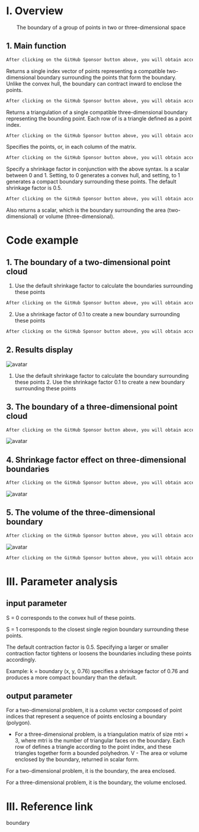 #  I. Overview 

   The boundary of a group of points in two or three-dimensional space 

##  1. Main function 

  ```python  
After clicking on the GitHub Sponsor button above, you will obtain access permissions to my private code repository ( https://github.com/slowlon/my_code_bar ) to view this blog code. By searching the code number of this blog, you can find the code you need, code number is: 2024020309574577573
  ```  
 Returns a single index vector of points representing a compatible two-dimensional boundary surrounding the points that form the boundary. Unlike the convex hull, the boundary can contract inward to enclose the points. 

  ```python  
After clicking on the GitHub Sponsor button above, you will obtain access permissions to my private code repository ( https://github.com/slowlon/my_code_bar ) to view this blog code. By searching the code number of this blog, you can find the code you need, code number is: 2024020309574577573
  ```  
 Returns a triangulation of a single compatible three-dimensional boundary representing the bounding point. Each row of is a triangle defined as a point index. 

  ```python  
After clicking on the GitHub Sponsor button above, you will obtain access permissions to my private code repository ( https://github.com/slowlon/my_code_bar ) to view this blog code. By searching the code number of this blog, you can find the code you need, code number is: 2024020309574577573
  ```  
 Specifies the points, or, in each column of the matrix. 

  ```python  
After clicking on the GitHub Sponsor button above, you will obtain access permissions to my private code repository ( https://github.com/slowlon/my_code_bar ) to view this blog code. By searching the code number of this blog, you can find the code you need, code number is: 2024020309574577573
  ```  
 Specify a shrinkage factor in conjunction with the above syntax. Is a scalar between 0 and 1. Setting, to 0 generates a convex hull, and setting, to 1 generates a compact boundary surrounding these points. The default shrinkage factor is 0.5. 

  ```python  
After clicking on the GitHub Sponsor button above, you will obtain access permissions to my private code repository ( https://github.com/slowlon/my_code_bar ) to view this blog code. By searching the code number of this blog, you can find the code you need, code number is: 2024020309574577573
  ```  
 Also returns a scalar, which is the boundary surrounding the area (two-dimensional) or volume (three-dimensional). 

#  Code example 

##  1. The boundary of a two-dimensional point cloud 

 1. Use the default shrinkage factor to calculate the boundaries surrounding these points 

  ```python  
After clicking on the GitHub Sponsor button above, you will obtain access permissions to my private code repository ( https://github.com/slowlon/my_code_bar ) to view this blog code. By searching the code number of this blog, you can find the code you need, code number is: 2024020309574577573
  ```  
 2. Use a shrinkage factor of 0.1 to create a new boundary surrounding these points 

  ```python  
After clicking on the GitHub Sponsor button above, you will obtain access permissions to my private code repository ( https://github.com/slowlon/my_code_bar ) to view this blog code. By searching the code number of this blog, you can find the code you need, code number is: 2024020309574577573
  ```  
##  2. Results display 

 ![avatar]( 77a2e47c8a2740bfb27b99e20a16248d.png) 

 1. Use the default shrinkage factor to calculate the boundary surrounding these points 2. Use the shrinkage factor 0.1 to create a new boundary surrounding these points  

##  3. The boundary of a three-dimensional point cloud 

  ```python  
After clicking on the GitHub Sponsor button above, you will obtain access permissions to my private code repository ( https://github.com/slowlon/my_code_bar ) to view this blog code. By searching the code number of this blog, you can find the code you need, code number is: 2024020309574577573
  ```  
 ![avatar]( 9efe845793d44bc8ad0365312171cf12.png) 

##  4. Shrinkage factor effect on three-dimensional boundaries 

  ```python  
After clicking on the GitHub Sponsor button above, you will obtain access permissions to my private code repository ( https://github.com/slowlon/my_code_bar ) to view this blog code. By searching the code number of this blog, you can find the code you need, code number is: 2024020309574577573
  ```  
 ![avatar]( 61922dece255471fb3b4daa5bafdcbd9.png) 

##  5. The volume of the three-dimensional boundary 

  ```python  
After clicking on the GitHub Sponsor button above, you will obtain access permissions to my private code repository ( https://github.com/slowlon/my_code_bar ) to view this blog code. By searching the code number of this blog, you can find the code you need, code number is: 2024020309574577573
  ```  
 ![avatar]( 81a0774e88fc4263af598ca42d292589.png) 

  ```python  
After clicking on the GitHub Sponsor button above, you will obtain access permissions to my private code repository ( https://github.com/slowlon/my_code_bar ) to view this blog code. By searching the code number of this blog, you can find the code you need, code number is: 2024020309574577573
  ```  
#  III. Parameter analysis 

##  input parameter 

 S = 0 corresponds to the convex hull of these points. 

 S = 1 corresponds to the closest single region boundary surrounding these points. 

 The default contraction factor is 0.5. Specifying a larger or smaller contraction factor tightens or loosens the boundaries including these points accordingly. 

 Example: k = boundary (x, y, 0.76) specifies a shrinkage factor of 0.76 and produces a more compact boundary than the default. 

##  output parameter 

 For a two-dimensional problem, it is a column vector composed of point indices that represent a sequence of points enclosing a boundary (polygon). 

 - For a three-dimensional problem, is a triangulation matrix of size mtri × 3, where mtri is the number of triangular faces on the boundary. Each row of defines a triangle according to the point index, and these triangles together form a bounded polyhedron. V - The area or volume enclosed by the boundary, returned in scalar form. 

 For a two-dimensional problem, it is the boundary, the area enclosed. 

 For a three-dimensional problem, it is the boundary, the volume enclosed. 

#  III. Reference link 

 boundary 

